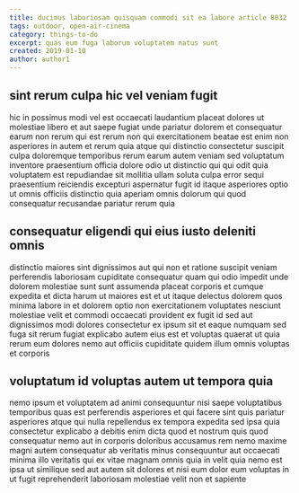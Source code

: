 ```yaml
---
title: ducimus laboriosam quisquam commodi sit ea labore article 8032
tags: outdoor, open-air-cinema
category: things-to-do
excerpt: quas eum fuga laborum voluptatem natus sunt
created: 2019-01-10
author: author1
---
```


## sint rerum culpa hic vel veniam fugit

hic in possimus modi vel est occaecati laudantium placeat dolores ut molestiae libero et aut saepe fugiat unde pariatur dolorem et consequatur earum non rerum qui est rerum non qui exercitationem beatae est enim non asperiores in autem et rerum quia atque qui distinctio consectetur suscipit culpa doloremque temporibus rerum earum autem veniam sed voluptatum inventore praesentium officia dolore odio ut distinctio qui qui odit quia voluptatem est repudiandae sit mollitia ullam soluta culpa error sequi praesentium reiciendis excepturi aspernatur fugit id itaque asperiores optio ut omnis officiis distinctio quia aperiam omnis dolorum qui quod consequatur recusandae pariatur rerum quia

## consequatur eligendi qui eius iusto deleniti omnis

distinctio maiores sint dignissimos aut qui non et ratione suscipit veniam perferendis laboriosam cupiditate consequatur quam qui odio impedit unde dolorem molestiae sunt sunt assumenda placeat corporis et cumque expedita et dicta harum ut maiores est et ut itaque delectus dolorem quos minima labore in et dolorem optio non exercitationem voluptates nesciunt molestiae velit et commodi occaecati provident ex fugit id sed aut dignissimos modi dolores consectetur ex ipsum sit et eaque numquam sed fuga sit rerum fugiat explicabo autem eius est et voluptas quaerat ut quia rerum eum dolores nemo aut officiis cupiditate quidem illum omnis voluptas et corporis

## voluptatum id voluptas autem ut tempora quia

nemo ipsum et voluptatem ad animi consequuntur nisi saepe voluptatibus temporibus quas est perferendis asperiores et qui facere sint quis pariatur asperiores atque qui nulla repellendus ex tempora expedita sed ipsa quia consectetur explicabo a debitis enim dicta quod et nostrum quis quod consequatur nemo aut in corporis doloribus accusamus rem nemo maxime magni autem consequatur ab veritatis minus consequuntur aut occaecati minima illo veritatis qui ex vitae magnam omnis quia in velit quia nemo est ipsa ut similique sed aut autem sit dolores et nisi eum dolor eum voluptas in ut fugit reprehenderit laboriosam molestiae velit non et sapiente

